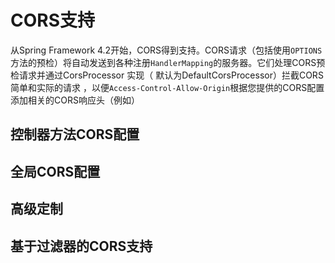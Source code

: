 #   CORS支持

从Spring Framework 4.2开始，CORS得到支持。CORS请求（包括使用`OPTIONS`方法的预检）将自动发送到各种注册`HandlerMapping`的服务器。它们处理CORS预检请求并通过CorsProcessor 实现（ 默认为DefaultCorsProcessor）拦截CORS简单和实际的请求 ，以便`Access-Control-Allow-Origin`根据您提供的CORS配置添加相关的CORS响应头（例如）

##  控制器方法CORS配置



##  全局CORS配置



##  高级定制



##  基于过滤器的CORS支持



